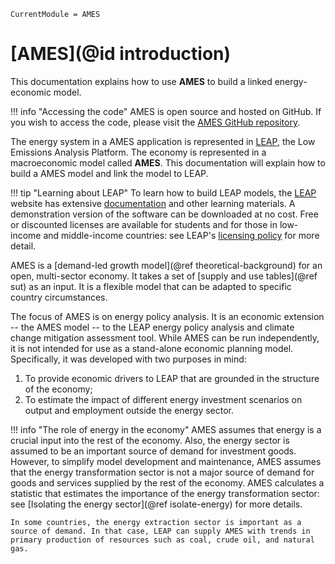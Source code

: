 ```@meta
CurrentModule = AMES
```

# [AMES](@id introduction)
This documentation explains how to use **AMES** to build a linked energy-economic model.

!!! info "Accessing the code"
    AMES is open source and hosted on GitHub. If you wish to access the code, please visit the [AMES GitHub repository](https://github.com/sei-international/AMES.jl).

The energy system in a AMES application is represented in [LEAP](https://leap.sei.org/), the Low Emissions Analysis Platform. The economy is represented in a macroeconomic model called **AMES**. This documentation will explain how to build a AMES model and link the model to LEAP.

!!! tip "Learning about LEAP"
    To learn how to build LEAP models, the [LEAP](https://leap.sei.org/) website has extensive [documentation](https://leap.sei.org/help/leap.htm#t=Concepts%2FIntroduction.htm) and other learning materials. A demonstration version of the software can be downloaded at no cost. Free or discounted licenses are available for students and for those in low-income and middle-income countries: see LEAP's [licensing policy](https://leap.sei.org/default.asp?action=license) for more detail.

AMES is a [demand-led growth model](@ref theoretical-background) for an open, multi-sector economy. It takes a set of [supply and use tables](@ref sut) as an input. It is a flexible model that can be adapted to specific country circumstances.

The focus of AMES is on energy policy analysis. It is an economic extension -- the AMES model -- to the LEAP energy policy analysis and climate change mitigation assessment tool. While AMES can be run independently, it is not intended for use as a stand-alone economic planning model. Specifically, it was developed with two purposes in mind:
1. To provide economic drivers to LEAP that are grounded in the structure of the economy;
2. To estimate the impact of different energy investment scenarios on output and employment outside the energy sector.

!!! info "The role of energy in the economy"
    AMES assumes that energy is a crucial input into the rest of the economy. Also, the energy sector is assumed to be an important source of demand for investment goods. However, to simplify model development and maintenance, AMES assumes that the energy transformation sector is not a major source of demand for goods and services supplied by the rest of the economy. AMES calculates a statistic that estimates the importance of the energy transformation sector: see [Isolating the energy sector](@ref isolate-energy) for more details.

    In some countries, the energy extraction sector is important as a source of demand. In that case, LEAP can supply AMES with trends in primary production of resources such as coal, crude oil, and natural gas.

